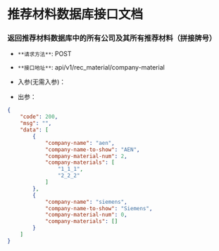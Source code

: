 # 推荐材料数据库接口文档

### 返回推荐材料数据库中的所有公司及其所有推荐材料（拼接牌号）
- `**请求方法**`: POST

- `**接口地址**`: api/v1/rec_material/company-material

- 入参(无需入参)：

- 出参：
```json
{
    "code": 200,
    "msg": "",
    "data": [
        {
            "company-name": "aen",
            "company-name-to-show": "AEN",
            "company-material-num": 2,
            "company-materials": [
                "1_1_1",
                "2_2_2"
            ]
        },
        {
            "company-name": "siemens",
            "company-name-to-show": "Siemens",
            "company-material-num": 0,
            "company-materials": []
        }
    ]
}
```
